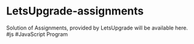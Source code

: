 # LetsUpgrade-assignments
Solution of Assignments, provided by LetsUpgrade will be available here.
#js #JavaScript Program
